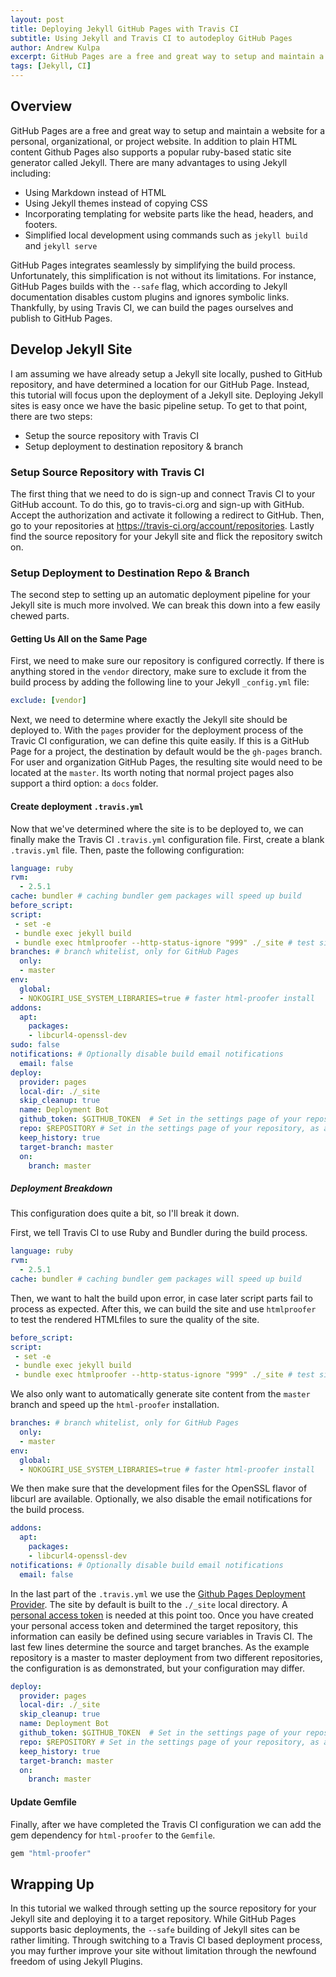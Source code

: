 ```yaml
---
layout: post
title: Deploying Jekyll GitHub Pages with Travis CI
subtitle: Using Jekyll and Travis CI to autodeploy GitHub Pages
author: Andrew Kulpa
excerpt: GitHub Pages are a free and great way to setup and maintain a website for a personal, organizational, or project website. Thankfully, by using Travis CI, we can build the pages ourselves and publish to GitHub Pages.
tags: [Jekyll, CI]
---
```


## Overview

GitHub Pages are a free and great way to setup and maintain a website for a personal, organizational, or project website. In addition to plain HTML content Github Pages also supports a popular ruby-based static site generator called Jekyll. There are many advantages to using Jekyll including:
  * Using Markdown instead of HTML
  * Using Jekyll themes instead of copying CSS
  * Incorporating templating for website parts like the head, headers, and footers. 
  * Simplified local development using commands such as `jekyll build` and `jekyll serve`

GitHub Pages integrates seamlessly by simplifying the build process. Unfortunately, this simplification is not without its limitations. For instance, GitHub Pages builds with the `--safe` flag, which according to Jekyll documentation disables custom plugins and ignores symbolic links. Thankfully, by using Travis CI, we can build the pages ourselves and publish to GitHub Pages.

## Develop Jekyll Site

I am assuming we have already setup a Jekyll site locally, pushed to GitHub repository, and have determined a location for our GitHub Page. Instead, this tutorial will focus upon the deployment of a Jekyll site. Deploying Jekyll sites is easy once we have the basic pipeline setup. To get to that point, there are two steps:
  * Setup the source repository with Travis CI
  * Setup deployment to destination repository & branch

### Setup Source Repository with Travis CI

The first thing that we need to do is sign-up and connect Travis CI to your GitHub account. To do this, go to travis-ci.org and sign-up with GitHub. Accept the authorization and activate it following a redirect to GitHub. Then, go to your repositories at https://travis-ci.org/account/repositories. Lastly find the source repository for your Jekyll site and flick the repository switch on.

### Setup Deployment to Destination Repo & Branch

The second step to setting up an automatic deployment pipeline for your Jekyll site is much more involved. We can break this down into a few easily chewed parts. 

#### Getting Us All on the Same Page

First, we need to make sure our repository is configured correctly. If there is anything stored in the `vendor` directory, make sure to exclude it from the build process by adding the following line to your Jekyll `_config.yml` file:

```yaml
exclude: [vendor]
```

Next, we need to determine where exactly the Jekyll site should be deployed to. With the `pages` provider for the deployment process of the Travic CI configuration, we can define this quite easily. If this is a GitHub Page for a project, the destination by default would be the `gh-pages` branch. For user and organization GitHub Pages, the resulting site would need to be located at the `master`. Its worth noting that normal project pages also support a third option: a `docs` folder. 

#### Create deployment `.travis.yml`

Now that we've determined where the site is to be deployed to, we can finally make the Travis CI `.travis.yml` configuration file. First, create a blank `.travis.yml` file. Then, paste the following configuration:

```yaml
language: ruby
rvm:
  - 2.5.1
cache: bundler # caching bundler gem packages will speed up build
before_script:
script: 
 - set -e
 - bundle exec jekyll build
 - bundle exec htmlproofer --http-status-ignore "999" ./_site # test site, but ignore any 999 errors (e.g. LinkedIn checks)
branches: # branch whitelist, only for GitHub Pages
  only:
  - master
env:
  global:
  - NOKOGIRI_USE_SYSTEM_LIBRARIES=true # faster html-proofer install
addons:
  apt:
    packages:
    - libcurl4-openssl-dev
sudo: false 
notifications: # Optionally disable build email notifications 
  email: false
deploy:
  provider: pages
  local-dir: ./_site
  skip_cleanup: true
  name: Deployment Bot
  github_token: $GITHUB_TOKEN  # Set in the settings page of your repository, as a secure variable
  repo: $REPOSITORY # Set in the settings page of your repository, as a secure variable
  keep_history: true
  target-branch: master
  on:
    branch: master
```

##### Deployment Breakdown

This configuration does quite a bit, so I'll break it down.

First, we tell Travis CI to use Ruby and Bundler during the build process.
```yaml
language: ruby
rvm:
  - 2.5.1
cache: bundler # caching bundler gem packages will speed up build
```

Then, we want to halt the build upon error, in case later script parts fail to process as expected. After this, we can build the site and use `htmlproofer` to test the rendered HTMLfiles to sure the quality of the site.
```yaml
before_script:
script: 
 - set -e
 - bundle exec jekyll build
 - bundle exec htmlproofer --http-status-ignore "999" ./_site # test site, but ignore any 999 errors (e.g. LinkedIn checks)
```

We also only want to automatically generate site content from the `master` branch and speed up the `html-proofer` installation.
```yaml
branches: # branch whitelist, only for GitHub Pages
  only:
  - master
env:
  global:
  - NOKOGIRI_USE_SYSTEM_LIBRARIES=true # faster html-proofer install
```

We then make sure that the development files for the OpenSSL flavor of libcurl are available. Optionally, we also disable the email notifications for the build process.
```yaml
addons:
  apt:
    packages:
    - libcurl4-openssl-dev
notifications: # Optionally disable build email notifications 
  email: false
```


In the last part of the `.travis.yml` we use the [Github Pages Deployment Provider](https://docs.travis-ci.com/user/deployment/pages/). The site by default is built to the `./_site` local directory. A [personal access token](https://help.github.com/en/articles/creating-a-personal-access-token-for-the-command-line) is needed at this point too. Once you have created your personal access token and determined the target repository, this information can easily be defined using secure variables in Travis CI. The last few lines determine the source and target branches. As the example repository is a master to master deployment from two different repositories, the configuration is as demonstrated, but your configuration may differ.
```yaml
deploy:
  provider: pages
  local-dir: ./_site
  skip_cleanup: true
  name: Deployment Bot
  github_token: $GITHUB_TOKEN  # Set in the settings page of your repository, as a secure variable
  repo: $REPOSITORY # Set in the settings page of your repository, as a secure variable
  keep_history: true
  target-branch: master
  on:
    branch: master
```



#### Update Gemfile

Finally, after we have completed the Travis CI configuration we can add the gem dependency for `html-proofer` to the `Gemfile`.

```ruby
gem "html-proofer"
```

## Wrapping Up

In this tutorial we walked through setting up the source repository for your Jekyll site and deploying it to a target repository. While GitHub Pages supports basic deployments, the `--safe` building of Jekyll sites can be rather limiting. Through switching to a Travis CI based deployment process, you may further improve your site without limitation through the newfound freedom of using Jekyll Plugins.